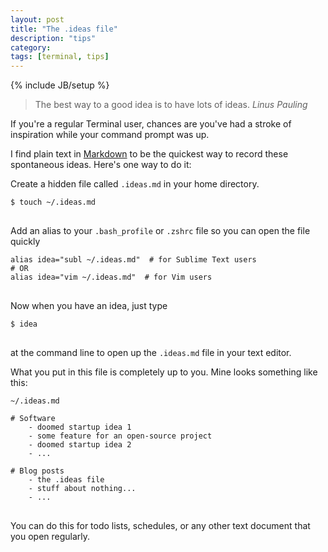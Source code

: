 ```yaml
---
layout: post
title: "The .ideas file"
description: "tips"
category: 
tags: [terminal, tips]
---
```

{% include JB/setup %}
> The best way to a good idea is to have lots of ideas. <cite>Linus Pauling</cite>

If you're a regular Terminal user, chances are you've had a stroke of inspiration while your command prompt was up.

I find plain text in [Markdown](http://daringfireball.net/projects/markdown/) to be the quickest way to record these spontaneous ideas. Here's one way to do it:

Create a hidden file called `.ideas.md` in your home directory.

<pre><code class="bash">$ touch ~/.ideas.md      
</code>
</pre>

Add an alias to your `.bash_profile` or `.zshrc` file so you can open the file quickly 

<pre><code class="bash">alias idea="subl ~/.ideas.md"  # for Sublime Text users 
# OR
alias idea="vim ~/.ideas.md"  # for Vim users 
</code>
</pre>

Now when you have an idea, just type

<pre><code class="bash">$ idea  
</code>
</pre>

at the command line to open up the `.ideas.md` file in your text editor.

What you put in this file is completely up to you. Mine looks something like this:

<pre><code class="no-highlight">~/.ideas.md
    
# Software
    - doomed startup idea 1
    - some feature for an open-source project 
    - doomed startup idea 2
    - ...

# Blog posts
    - the .ideas file
    - stuff about nothing...
    - ...
</code>
</pre>

You can do this for todo lists, schedules, or any other text document that you open regularly.